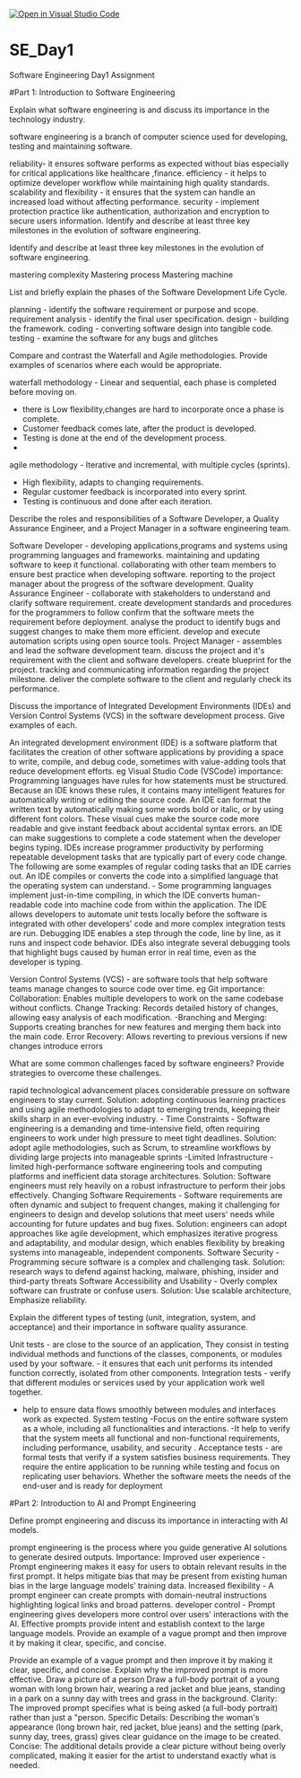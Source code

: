 [![Open in Visual Studio Code](https://classroom.github.com/assets/open-in-vscode-2e0aaae1b6195c2367325f4f02e2d04e9abb55f0b24a779b69b11b9e10269abc.svg)](https://classroom.github.com/online_ide?assignment_repo_id=18719482&assignment_repo_type=AssignmentRepo)
# SE_Day1
Software Engineering Day1 Assignment

#Part 1: Introduction to Software Engineering

Explain what software engineering is and discuss its importance in the technology industry.

  software engineering is a branch of computer science used for developing, testing and maintaining software.
  
  reliability- it ensures software performs as expected without bias especially for critical applications like healthcare ,finance. 
  efficiency - it helps to optimize developer workflow while maintaining high quality standards.
  scalability and flexibility - it ensures that the system can handle an increased load without affecting performance.
  security - implement protection practice like authentication, authorization and encryption to secure users information. Identify and describe at least three key milestones in the evolution of software engineering.

Identify and describe at least three key milestones in the evolution of software engineering.

  mastering complexity
  Mastering process
  Mastering machine

List and briefly explain the phases of the Software Development Life Cycle.

  planning - identify the software requirement or purpose and scope.
  requirement analysis - identify the final user specification. 
  design - building the framework. 
  coding - converting software design into tangible code.
  testing - examine the software for any bugs and glitches

Compare and contrast the Waterfall and Agile methodologies. Provide examples of scenarios where each would be appropriate.
  
  waterfall methodology - Linear and sequential, each phase is completed before moving on. 
  - there is Low flexibility,changes are hard to incorporate once a phase is complete.
   - Customer feedback comes late, after the product is developed.
   - Testing is done at the end of the development process.
   - 
  agile methodology - Iterative and incremental, with multiple cycles (sprints). 
  - High flexibility, adapts to changing requirements. 
  - Regular customer feedback is incorporated into every sprint. 
  - Testing is continuous and done after each iteration.

Describe the roles and responsibilities of a Software Developer, a Quality Assurance Engineer, and a Project Manager in a software engineering team.

  Software Developer - developing applications,programs and systems using programming languages and frameworks.
    maintaining and updating software to keep it functional. 
    collaborating with other team members to ensure best practice when developing software.
    reporting to the project manager about the progress of the software development.
  Quality Assurance Engineer - collaborate with stakeholders to understand and clarify software requirement.
    create development standards and procedures for the programmers to follow
    confirm that the software meets the requirement before deployment. 
    analyse the product to identify bugs and suggest changes to make them more efficient. 
    develop and execute automation scripts using open source tools.
  Project Manager - assembles and lead the software development team.
    discuss the project and it's requirement with the client and software developers.
    create blueprint for the project.
    tracking and communicating information regarding the project milestone.
    deliver the complete software to the client and regularly check its performance.


Discuss the importance of Integrated Development Environments (IDEs) and Version Control Systems (VCS) in the software development process. Give examples of each.

An integrated development environment (IDE) is a software platform that facilitates the creation of other software applications by providing a space to write, compile, and debug code, sometimes with value-adding tools that reduce development efforts. eg Visual Studio Code (VSCode)
importance:
Programming languages have rules for how statements must be structured. Because an IDE knows these rules, it contains many intelligent features for automatically writing or editing the source code.
An IDE can format the written text by automatically making some words bold or italic, or by using different font colors. These visual cues make the source code more readable and give instant feedback about accidental syntax errors.
an IDE can make suggestions to complete a code statement when the developer begins typing.
IDEs increase programmer productivity by performing repeatable development tasks that are typically part of every code change. The following are some examples of regular coding tasks that an IDE carries out.
An IDE compiles or converts the code into a simplified language that the operating system can understand. - Some programming languages implement just-in-time compiling, in which the IDE converts human-readable code into machine code from within the application.
The IDE allows developers to automate unit tests locally before the software is integrated with other developers' code and more complex integration tests are run.
Debugging IDE enables a step through the code, line by line, as it runs and inspect code behavior. IDEs also integrate several debugging tools that highlight bugs caused by human error in real time, even as the developer is typing.

Version Control Systems (VCS) - are software tools that help software teams manage changes to source code over time. eg Git
importance:
Collaboration: Enables multiple developers to work on the same codebase without conflicts.
Change Tracking: Records detailed history of changes, allowing easy analysis of each modification. 
-Branching and Merging: Supports creating branches for new features and merging them back into the main code.
Error Recovery: Allows reverting to previous versions if new changes introduce errors

What are some common challenges faced by software engineers? Provide strategies to overcome these challenges.

  rapid technological advancement places considerable pressure on software engineers to stay current.
  Solution: adopting continuous learning practices and using agile methodologies to adapt to emerging trends, keeping their skills sharp in an ever-evolving industry. -
  Time Constraints - Software engineering is a demanding and time-intensive field, often requiring engineers to work under high pressure to meet tight deadlines.
  Solution: adopt agile methodologies, such as Scrum, to streamline workflows by dividing large projects into manageable sprints 
  -Limited Infrastructure - limited high-performance software engineering tools and computing platforms and inefficient data storage architectures. 
  Solution: Software engineers must rely heavily on a robust infrastructure to perform their jobs effectively.
  Changing Software Requirements - Software requirements are often dynamic and subject to frequent changes, making it challenging for engineers to design and develop solutions that meet users' needs while accounting for future updates and bug fixes. 
  Solution: engineers can adopt approaches like agile development, which emphasizes iterative progress and adaptability, and modular design, which enables flexibility by breaking systems into manageable, independent components.
  Software Security - Programming secure software is a complex and challenging task. 
  Solution: research ways to defend against hacking, malware, phishing, insider and third-party threats
  Software Accessibility and Usability - Overly complex software can frustrate or confuse users. 
  Solution: Use scalable architecture, Emphasize reliability.

Explain the different types of testing (unit, integration, system, and acceptance) and their importance in software quality assurance.

  Unit tests - are close to the source of an application, They consist in testing individual methods and functions of the classes, components, or modules used by your software. - it ensures that each unit performs its intended function correctly, isolated from other components.
  Integration tests - verify that different modules or services used by your application work well together.
  - help to ensure data flows smoothly between modules and interfaces work as expected.
  System testing -Focus on the entire software system as a whole, including all functionalities and interactions.
  -It help to verify that the system meets all functional and non-functional requirements, including performance, usability, and security .
  Acceptance tests - are formal tests that verify if a system satisfies business requirements. They require the entire application to be running while testing and focus on replicating user behaviors. 
  Whether the software meets the needs of the end-user and is ready for deployment

#Part 2: Introduction to AI and Prompt Engineering


Define prompt engineering and discuss its importance in interacting with AI models.

  prompt engineering  is the process where you guide generative AI solutions to generate desired outputs.
  Importance:
  Improved user experience - Prompt engineering makes it easy for users to obtain relevant results in the first prompt. It helps mitigate bias that may be present from existing human bias in the large language models’ training data.
  Increased flexibility - A prompt engineer can create prompts with domain-neutral instructions highlighting logical links and broad patterns.
  developer control - Prompt engineering gives developers more control over users' interactions with the AI. Effective prompts provide intent and establish context to the large language models. Provide an example of a vague prompt and then improve it by making it clear, specific, and concise.

Provide an example of a vague prompt and then improve it by making it clear, specific, and concise. Explain why the improved prompt is more effective.
  Draw a picture of a person
  Draw a full-body portrait of a young woman with long brown hair, wearing a red jacket and blue jeans, standing in a park on a sunny day with trees and grass in the background.
  Clarity: The improved prompt specifies what is being asked (a full-body portrait) rather than just a "person.
  Specific Details: Describing the woman's appearance (long brown hair, red jacket, blue jeans) and the setting (park, sunny day, trees, grass) gives clear guidance on the image to be created.
  Concise: The additional details provide a clear picture without being overly complicated, making it easier for the artist to understand exactly what is needed.
